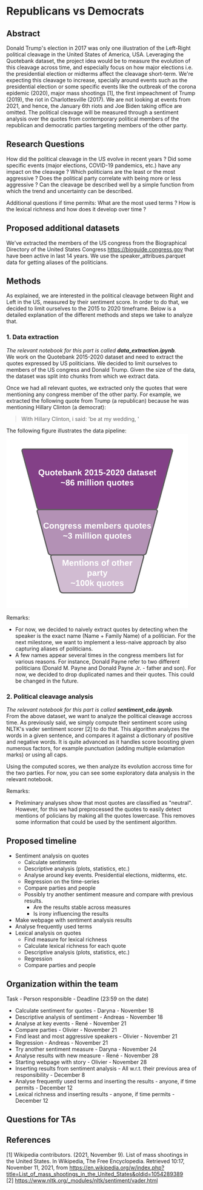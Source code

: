 # Republicans vs Democrats

## Abstract 

Donald Trump's election in 2017 was only one illustration of the Left-Right political cleavage in the United States of America, USA. Leveraging the Quotebank dataset, the project idea would be to measure the evolution of this cleavage across time, and especially focus on how major elections i.e. the presidential election or midterms affect the cleavage short-term. We're expecting this cleavage to increase, specially around events such as the presidential election or some specific events like the outbreak of the corona epidemic (2020), major mass shootings [1], the first impeachment of Trump (2019), the riot in Charlottesville (2017). We are not looking at events from 2021, and hence, the January 6th riots and Joe Biden taking office are omitted.
The political cleavage will be measured through a sentiment analysis over the quotes from contemporary political members of the republican and democratic parties targeting members of the other party.

## Research Questions

How did the political cleavage in the US evolve in recent years ?
Did some specific events (major elections, COVID-19 pandemics, etc.) have any impact on the cleavage ?
Which politicians are the least or the most aggressive ?
Does the political party correlate with being more or less aggressive ?
Can the cleavage be described well by a simple function from which the trend and uncertainty can be described. 

Additional questions if time permits:
What are the most used terms ?
How is the lexical richness and how does it develop over time ?

## Proposed additional datasets

We've extracted the members of the US congress from the Biographical Directory of the United States Congress https://bioguide.congress.gov that have been active in last 14 years.
We use the speaker_attribues.parquet data for getting aliases of the politicians.

## Methods

As explained, we are interested in the political cleavage between Right and Left in the US, measured by their sentiment score. In order to do that, we decided to limit ourselves to the 2015 to 2020 timeframe. Below is a detailed explanation of the different methods and steps we take to analyze that.

### 1. Data extraction	
_The relevant notebook for this part is called **data_extraction.ipynb**._  
We work on the Quotebank 2015-2020 dataset and need to extract the quotes expressed by US politicians. We decided to limit ourselves to members of the US congress and Donald Trump. Given the size of the data, the dataset was split into chunks from which we extract data. 

Once we had all relevant quotes, we extracted only the quotes that were mentioning any congress member of the other party. For example, we extracted the following quote from Trump (a republican) because he was mentioning Hillary Clinton (a democrat):
> With Hillary Clinton, i said: 'be at my wedding, '

The following figure illustrates the data pipeline:  
![Data pipeline](figures/data_pipe.png)

Remarks:
- For now, we decided to naively extract quotes by detecting when the speaker is the exact name (Name + Family Name) of a politician. For the next milestone, we want to implement a less-naive approach by also capturing aliases of politicians.
- A few names appear several times in the congress members list for various reasons. For instance, Donald Payne refer to two different politicians (Donald M. Payne and Donald Payne Jr. - father and son). For now, we decided to drop duplicated names and their quotes. This could be changed in the future.

### 2. Political cleavage analysis
_The relevant notebook for this part is called **sentiment_eda.ipynb**._  
From the above dataset, we want to analyze the political cleavage accross time. As previously said, we simply compute their sentiment score using NLTK's vader sentiment scorer [2] to do that. This algorithm analyzes the words in a given sentence, and compares it against a dictionary of positive and negative words. It is quite advanced as it handles score boosting given numerous factors, for example punctuation (adding multiple exlamation marks) or using all caps. 

Using the computed scores, we then analyze its evolution accross time for the two parties. For now, you can see some exploratory data analysis in the relevant notebook.

Remarks:
- Preliminary analyses show that most quotes are classified as "neutral". However, for this we had preprocessed the quotes to easily detect mentions of policians by making all the quotes lowercase. This removes some information that could be used by the sentiment algorithm.

## Proposed timeline

- Sentiment analysis on quotes
    - Calculate sentiments
    - Descriptive analysis (plots, statistics, etc.)
    - Analyse around key events. Presidential elections, midterms, etc.
    - Regression on the time-series
    - Compare parties and people
    - Possibly try another sentiment measure and compare with previous results.
        - Are the results stable across measures
        - Is irony influencing the results
- Make webpage with sentiment analysis results
- Analyse frequently used terms
- Lexical analysis on quotes
    - Find measure for lexical richness
    - Calculate lexical richness for each quote
    - Descriptive analysis (plots, statistics, etc.)
    - Regression
    - Compare parties and people

## Organization within the team

Task - Person responsible - Deadline (23:59 on the date)

- Calculate sentiment for quotes - Daryna - November 18
- Descriptive analysis of sentiment - Andreas - November 18
- Analyse at key events - René - November 21
- Compare parties - Olivier - November 21
- Find least and most aggressive speakers - Olivier - November 21
- Regression - Andreas - November 21
- Try another sentiment measure - Daryna - November 24
- Analyse results with new measure - René - November 28
- Starting webpage with story - Olivier - November 28
- Inserting results from sentiment analysis - All w.r.t. their previous area of responsibility - December 8
- Analyse frequently used terms and inserting the results - anyone, if time permits - December 12
- Lexical richness and inserting results - anyone, if time permits - December 12

## Questions for TAs 


## References
[1] Wikipedia contributors. (2021, November 9). List of mass shootings in the United States. In Wikipedia, The Free Encyclopedia. Retrieved 10:17, November 11, 2021, from https://en.wikipedia.org/w/index.php?title=List_of_mass_shootings_in_the_United_States&oldid=1054289389  
[2] https://www.nltk.org/_modules/nltk/sentiment/vader.html
